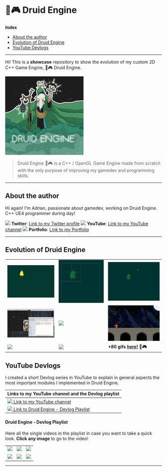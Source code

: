 # 🌿🎮 Druid Engine

**Index**
* [About the author](#about-the-author)
* [Evolution of Druid Engine](#evolution-of-druid-engine)
* [YouTube Devlogs](#youtube-devlogs)

---

Hi! This is a **showcase** repository to show the evolution of my custom 2D C++ Game Engine, 🌿🎮 Druid Engine.

<img src="./druid.png" width=50%>

> Druid Engine 🌿🎮 is a C++ / OpenGL Game Engine made from scratch with the only purpose of improving my gamedev and programming skills.

---

## About the author

   Hi again! I'm Adrian, passionate about gamedev, working on Druid Engine.
   C++ UE4 programmer during day!

  <img src="https://logos-world.net/wp-content/uploads/2020/04/Twitter-Logo.png" width=4%> **Twitter**: [Link to my Twitter profile](https://twitter.com/AdrianensisDev)
  <img src="https://logos-world.net/wp-content/uploads/2020/04/YouTube-Emblem.png" width=3.8%> **YouTube**: [Link to my YouTube channel](https://www.youtube.com/c/Adrianensis)
  <img src="https://hotemoji.com/images/dl/b/books-emoji-by-twitter.png" width=2.8%> **Portfolio**: [Link to my Portfolio](https://adrianecom.github.io/portfolio)

---

## Evolution of Druid Engine

|   |   |   |
|---|---|---|
|<img src="./Gifs/8.gif"/>|<img src="./Gifs/10.gif"/>|<img src="./Gifs/20.gif"/>|
|<img src="./Gifs/30.gif"/>|<img src="./Gifs/44.gif"/>|<img src="./Gifs/50.gif"/>|
|<img src="./Gifs/70.gif"/>|<img src="./Gifs/80.gif"/>|**+80 gifs [here!](Evolution.md) 🌿🎮**|

## YouTube Devlogs

<!-- <img src="https://logos-world.net/wp-content/uploads/2020/04/YouTube-Logo.png" width=40%> -->

I created a short Devlog series in YouTube to explain in general aspects the most important modules I implemented in Druid Engine.

|Links to my YouTube channel and the Devlog playlist|
|---|
|[<img src="https://logos-world.net/wp-content/uploads/2020/04/YouTube-Emblem.png" width=3.8%> Link to my YouTube channel](https://www.youtube.com/c/Adrianensis)|
|[<img src="https://logos-world.net/wp-content/uploads/2020/04/YouTube-Emblem.png" width=3.8%> Link to Druid Engine - Devlog Playlist](https://www.youtube.com/watch?v=ViNNHauNDpw&list=PLfQ-ZA-2VtX2gE5ZX4U3I63zGHeWsxyxk)|

#### Druid Engine - Devlog Playlist

Here all the single videos in the playlist in case you want to take a quick look.
**Click any image** to go to the video!

|   |   |   |
|---|---|---|
|[<img src="https://img.youtube.com/vi/ViNNHauNDpw/0.jpg">](https://www.youtube.com/watch?v=ViNNHauNDpw)|[<img src="https://img.youtube.com/vi/O7SM94nIfVg/0.jpg">](https://www.youtube.com/watch?v=O7SM94nIfVg)|[<img src="https://img.youtube.com/vi/XduOT0DWK-c/0.jpg">](https://www.youtube.com/watch?v=XduOT0DWK-c)|
|[<img src="https://img.youtube.com/vi/JsFuFA9nLpE/0.jpg">](https://www.youtube.com/watch?v=JsFuFA9nLpE)|[<img src="https://img.youtube.com/vi/JxJW0vuo_kw/0.jpg">](https://www.youtube.com/watch?v=JxJW0vuo_kw)|[<img src="https://img.youtube.com/vi/BqxLhTcZmtg/0.jpg">](https://www.youtube.com/watch?v=BqxLhTcZmtg)|

---
